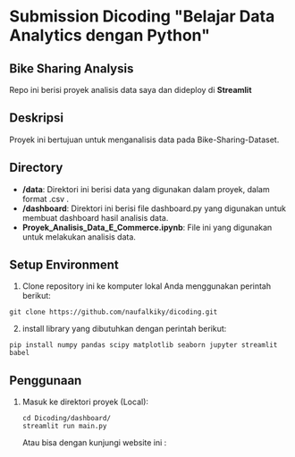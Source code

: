 # Submission Dicoding "Belajar Data Analytics dengan Python"
## Bike Sharing Analysis
Repo ini berisi proyek analisis data saya dan dideploy di **Streamlit**
## Deskripsi
Proyek ini bertujuan untuk menganalisis data pada Bike-Sharing-Dataset.

## Directory
- **/data**: Direktori ini berisi data yang digunakan dalam proyek, dalam format .csv .
- **/dashboard**: Direktori ini berisi file dashboard.py yang digunakan untuk membuat dashboard hasil analisis data.
- **Proyek_Analisis_Data_E_Commerce.ipynb**: File ini yang digunakan untuk melakukan analisis data.

## Setup Environment
1. Clone repository ini ke komputer lokal Anda menggunakan perintah berikut:

```shell
git clone https://github.com/naufalkiky/dicoding.git
```

2. install library yang dibutuhkan dengan perintah berikut:
```shell
pip install numpy pandas scipy matplotlib seaborn jupyter streamlit babel
```

## Penggunaan

1. Masuk ke direktori proyek (Local):

   ```shell
   cd Dicoding/dashboard/
   streamlit run main.py
   ```

   Atau bisa dengan kunjungi website ini :


